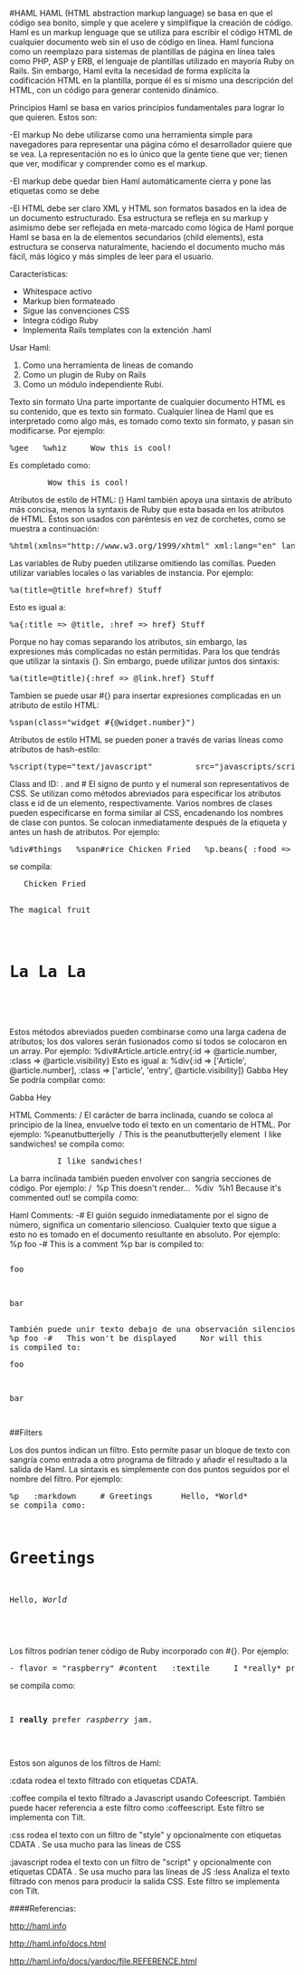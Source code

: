 
#HAML
HAML (HTML abstraction markup language) se basa en que el código sea bonito, simple y que acelere y simplifique la creación de código.
Haml es un markup lenguage que se utiliza para escribir el código HTML de cualquier documento web sin el uso de código en línea. Haml funciona como un reemplazo para sistemas de plantillas de página en línea tales como PHP, ASP y ERB, el lenguaje de plantillas utilizado en mayoría Ruby on Rails. Sin embargo, Haml evita la necesidad de forma explícita la codificación HTML en la plantilla, porque él es sí mismo una descripción del HTML, con un código para generar contenido dinámico.


Principios 
Haml se basa en varios principios fundamentales para lograr lo que quieren.  Estos son:

-El markup 
No debe utilizarse como una herramienta simple para navegadores para representar una página cómo el desarrollador quiere que se vea. La representación no es lo único que la gente tiene que ver; tienen que ver, modificar y comprender como es el markup.


-El markup debe quedar bien
Haml automáticamente cierra y pone las etiquetas como se debe

-El HTML debe ser claro
XML y HTML son formatos basados en la idea de un documento estructurado. Esa estructura se refleja en su markup y asimismo debe ser reflejada en meta-marcado como lógica de Haml porque Haml se basa en la de elementos secundarios (child elements), esta estructura se conserva naturalmente, haciendo el documento mucho más fácil, más lógico y más simples de leer para el usuario.


Características:

* Whitespace activo
* Markup bien formateado
* Sigue las convenciones CSS
* Integra código Ruby
* Implementa Rails templates con la extención .haml


Usar Haml:

1. Como una herramienta de lineas de comando
2. Como un plugin de Ruby on Rails
3. Como un módulo independiente Rubí.


Texto sin formato
Una parte importante de cualquier documento HTML es su contenido, que es texto sin formato. Cualquier línea de Haml que es interpretado como algo más, es tomado como texto sin formato, y pasan sin modificarse. Por ejemplo:
<pre>
%gee   %whiz     Wow this is cool!
</pre>
Es completado como:
<pre>
<gee>   <whiz>     Wow this is cool!   </whiz> </gee>
</pre>


Atributos de estilo de HTML: ()
Haml también apoya una sintaxis de atributo más concisa, menos la syntaxis de Ruby que esta basada en los atributos de HTML. Éstos son usados con paréntesis en vez de corchetes, como se muestra a continuación:
<pre>
%html(xmlns="http://www.w3.org/1999/xhtml" xml:lang="en" lang="en")
</pre>
Las variables de Ruby pueden utilizarse omitiendo las comillas. Pueden utilizar variables locales o las variables de instancia. Por ejemplo:
<pre>
%a(title=@title href=href) Stuff
</pre>
Esto es igual a:
<pre>
%a{:title => @title, :href => href} Stuff
</pre>
Porque no hay comas separando los atributos, sin embargo, las expresiones más complicadas no están permitidas. Para los que tendrás que utilizar la sintaxis {}. Sin embargo, puede utilizar juntos dos sintaxis:
<pre>
%a(title=@title){:href => @link.href} Stuff
</pre>
Tambien se puede usar #{} para insertar expresiones complicadas en un atributo de estilo HTML:
<pre>
%span(class="widget_#{@widget.number}")
</pre>
Atributos de estilo HTML se pueden poner a través de varias líneas como atributos de hash-estilo:
<pre>
%script(type="text/javascript"         src="javascripts/script_#{2 + 7}")
</pre>

Class and ID: . and #
El signo de punto y el numeral son representativos de CSS. Se utilizan como métodos abreviados para especificar los atributos class e id de un elemento, respectivamente. Varios nombres de clases pueden especificarse en forma similar al CSS, encadenando los nombres de clase con puntos. Se colocan inmediatamente después de la etiqueta y antes un hash de atributos. Por ejemplo:
<pre>
%div#things   %span#rice Chicken Fried   %p.beans{ :food => 'true' } The magical fruit   %h1.class.otherclass#id La La La
</pre>
se compila:
<pre>
<div id='things'>   <span id='rice'>Chicken Fried</span>  
 <p class='beans' food='true'>The magical fruit</p>   
 <h1 class='class otherclass' id='id'>La La La</h1> </div>
 </pre>

Estos métodos abreviados pueden combinarse como una larga cadena de atributos; los dos valores serán fusionados como si todos se colocaron en un array. Por ejemplo:
%div#Article.article.entry{:id => @article.number, :class => @article.visibility}
Esto es igual a:
%div{:id => ['Article', @article.number], :class => ['article', 'entry', @article.visibility]} Gabba Hey
Se podría compilar como:
<div class="article entry visible" id="Article_27">Gabba Hey</div>

HTML Comments: /
El carácter de barra inclinada, cuando se coloca al principio de la línea, envuelve todo el texto en un comentario de HTML. Por ejemplo:
%peanutbutterjelly   / This is the peanutbutterjelly element   I like sandwiches!
se compila como:
<pre>
    <peanutbutterjelly>   <!-- This is the peanutbutterjelly element -->   I like sandwiches! </peanutbutterjelly>
</pre>

La barra inclinada también pueden envolver con sangría secciones de código. Por ejemplo:
/   %p This doesn't render...   %div     %h1 Because it's commented out!
se compila como:
<!--   <p>This doesn't render...</p>   <div>     <h1>Because it's commented out!</h1>   </div> -->


Haml Comments: -#
El guión seguido inmediatamente por el signo de número, significa un comentario silencioso. Cualquier texto que sigue a esto no es tomado en el documento resultante en absoluto. Por ejemplo:
%p foo -# This is a comment %p bar
is compiled to:
<pre>
<p>foo</p> <p>bar</p>
También puede unir texto debajo de una observación silenciosa. Por ejemplo:
%p foo -#   This won't be displayed     Nor will this                    Nor will this. %p bar
is compiled to:
<p>foo</p> <p>bar</p>
</pre>


##Filters

Los dos puntos indican un filtro. Esto permite pasar un bloque de texto con sangría como entrada a otro programa de filtrado y añadir el resultado a la salida de Haml. La sintaxis es simplemente con dos puntos seguidos por el nombre del filtro. Por ejemplo:
<pre>
%p   :markdown     # Greetings      Hello, *World*
se compila como:
<p>   <h1>Greetings</h1>    <p>Hello, <em>World</em></p> </p>
</pre>

Los filtros podrían tener código de Ruby incorporado con #{}. 
Por ejemplo:

<pre>
- flavor = "raspberry" #content   :textile     I *really* prefer _#{flavor}_ jam.-
</pre>

se compila como:
<pre>
<div id='content'>   <p>I <strong>really</strong> prefer <em>raspberry</em> jam.</p> </div>
</pre>

Estos son algunos de los filtros de Haml:

:cdata 
rodea el texto filtrado con etiquetas CDATA.

:coffee
compila el texto filtrado a Javascript usando Cofeescript. También puede hacer referencia a este filtro como  :coffeescript. Este filtro se implementa con Tilt.

:css 
rodea el texto con un filtro de "style" y opcionalmente con etiquetas CDATA . Se usa mucho para las líneas de CSS

:javascript
rodea el texto con un filtro de "script" y opcionalmente con etiquetas CDATA . Se usa mucho para las líneas de JS
:less
Analiza el texto filtrado con menos para producir la salida CSS. Este filtro se implementa con Tilt.

####Referencias:

http://haml.info

http://haml.info/docs.html

http://haml.info/docs/yardoc/file.REFERENCE.html
